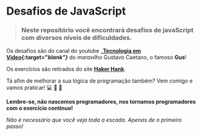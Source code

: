 # **Desafios de JavaScript**

>### Neste repositório você encontrará desafios de javaScript com diversos níveis de dificuldades.


Os desafios são do canal do youtube **_[Tecnologia em Video](https://www.youtube.com/c/TecnologiaemV%C3%ADdeo){:target="_blank"}_** do _maravilho_ Gustavo Caetano, o famoso **Gus**!

Os exercícios são retirados do site **[Haker Hank](https://www.hackerrank.com/)**.

Tá afim de melhorar a sua lógica de programação também? Vem comigo e vamos praticar! :computer: :muscle: :rocket:

**Lembre-se, não nascemos programadores, nos tornamos programadores com o exercício continuo!**

_Não é necessário que você veja toda a escada. Apenas de o primeiro passo!_

